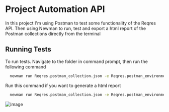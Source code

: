 # Project Automation API

In this project I'm using Postman to test some functionality of the Reqres API. Then using Newman to run, test and export a html report of the Postman collections directly from the terminal


## Running Tests

To run tests. Navigate to the folder in command prompt, then run the following command

```bash
  newman run Reqres.postman_collection.json -e Reqres.postman_environment.json -d Data_test.csv
```

Run this command if you want to generate a html report

```bash
  newman run Reqres.postman_collection.json -e Reqres.postman_environment.json -d Data_test.csv -r htmlextra
```

![image](https://github.com/Blublue25/Postman-api-testing/assets/157490992/ecaeb025-43e8-4a1e-b00c-1db1edb4865c)
